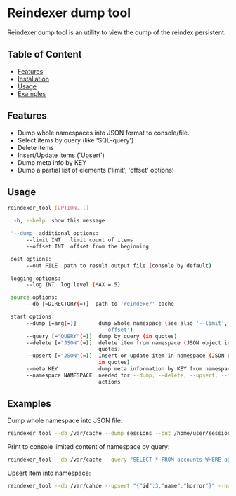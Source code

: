 # Reindexer dump tool
Reindexer dump tool is an utility to view the dump of the reindex persistent.

## Table of Content

- [Features](#features)
- [Installation](#installation)
- [Usage](#usage)
- [Examples](#examples)

## Features

- Dump whole namespaces into JSON format to console/file.
- Select items by query (like 'SQL-query')
- Delete items
- Insert/Update items ('Upsert')
- Dump meta info by KEY
- Dump a partial list of elements ('limit', 'offset' options)

## Usage

```sh
reindexer_tool [OPTION...]

  -h, --help  show this message

 '--dump' additional options:
      --limit INT   limit count of items
      --offset INT  offset from the beginning

 dest options:
      --out FILE  path to result output file (console by default)

 logging options:
      --log INT  log level (MAX = 5)

 source options:
      --db [=DIRECTORY(=)]  path to 'reindexer' cache

 start options:
      --dump [=arg(=)]       dump whole namespace (see also '--limit',
                             '--offset')
      --query [="QUERY"(=)]  dump by query (in quotes)
      --delete [="JSON"(=)]  delete item from namespace (JSON object in
                             quotes)
      --upsert [="JSON"(=)]  Insert or update item in namespace (JSON object
                             in quotes)
      --meta KEY             dump meta information by KEY from namespace
      --namespace NAMESPACE  needed for --dump, --delete, --upsert, --meta
                             actions
```

## Examples

Dump whole namespace into JSON file:
```sh
reindexer_tool --db /var/cache --dump sessions --out /home/user/sessions_dump.json --log 5
```


Print to console limited content of namespace by query:
```sh
reindexer_tool --db /var/cache --query "SELECT * FROM accounts WHERE age > 18" --offset 5 --limit 5
```

Upsert item into namespace:
```sh
reindexer_tool --db /var/cahce --upsert "{"id":3,"name":"horror"}" --namespace genres
```
